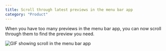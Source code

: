 ```yaml
---
title: Scroll through latest previews in the menu bar app
category: "Product"
---
```


When you have too many previews in the menu bar app, you can now scroll through them to find the preview you need.

![GIF showing scroll in the menu bar app](/marketing/images/changelog/2025.09.26-menu-bar-scroll.gif)
